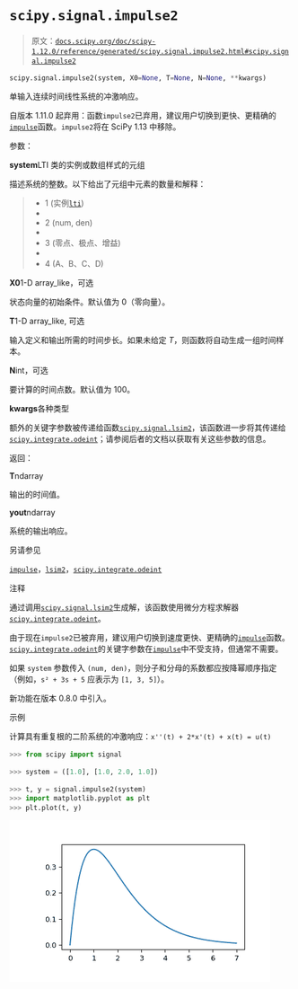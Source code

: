 # `scipy.signal.impulse2`

> 原文：[`docs.scipy.org/doc/scipy-1.12.0/reference/generated/scipy.signal.impulse2.html#scipy.signal.impulse2`](https://docs.scipy.org/doc/scipy-1.12.0/reference/generated/scipy.signal.impulse2.html#scipy.signal.impulse2)

```py
scipy.signal.impulse2(system, X0=None, T=None, N=None, **kwargs)
```

单输入连续时间线性系统的冲激响应。

自版本 1.11.0 起弃用：函数`impulse2`已弃用，建议用户切换到更快、更精确的[`impulse`](https://docs.scipy.org/doc/scipy-1.12.0/reference/generated/scipy.signal.impulse.html#scipy.signal.impulse "scipy.signal.impulse")函数。`impulse2`将在 SciPy 1.13 中移除。

参数：

**system**LTI 类的实例或数组样式的元组

描述系统的整数。以下给出了元组中元素的数量和解释：

> +   1 (实例[`lti`](https://docs.scipy.org/doc/scipy-1.12.0/reference/generated/scipy.signal.lti.html#scipy.signal.lti "scipy.signal.lti"))
> +   
> +   2 (num, den)
> +   
> +   3 (零点、极点、增益)
> +   
> +   4 (A、B、C、D)

**X0**1-D array_like，可选

状态向量的初始条件。默认值为 0（零向量）。

**T**1-D array_like, 可选

输入定义和输出所需的时间步长。如果未给定 *T*，则函数将自动生成一组时间样本。

**N**int，可选

要计算的时间点数。默认值为 100。

**kwargs**各种类型

额外的关键字参数被传递给函数[`scipy.signal.lsim2`](https://docs.scipy.org/doc/scipy-1.12.0/reference/generated/scipy.signal.lsim2.html#scipy.signal.lsim2 "scipy.signal.lsim2")，该函数进一步将其传递给[`scipy.integrate.odeint`](https://docs.scipy.org/doc/scipy-1.12.0/reference/generated/scipy.integrate.odeint.html#scipy.integrate.odeint "scipy.integrate.odeint")；请参阅后者的文档以获取有关这些参数的信息。

返回：

**T**ndarray

输出的时间值。

**yout**ndarray

系统的输出响应。

另请参见

[`impulse`](https://docs.scipy.org/doc/scipy-1.12.0/reference/generated/scipy.signal.impulse.html#scipy.signal.impulse "scipy.signal.impulse")，[`lsim2`](https://docs.scipy.org/doc/scipy-1.12.0/reference/generated/scipy.signal.lsim2.html#scipy.signal.lsim2 "scipy.signal.lsim2")，[`scipy.integrate.odeint`](https://docs.scipy.org/doc/scipy-1.12.0/reference/generated/scipy.integrate.odeint.html#scipy.integrate.odeint "scipy.integrate.odeint")

注释

通过调用[`scipy.signal.lsim2`](https://docs.scipy.org/doc/scipy-1.12.0/reference/generated/scipy.signal.lsim2.html#scipy.signal.lsim2 "scipy.signal.lsim2")生成解，该函数使用微分方程求解器[`scipy.integrate.odeint`](https://docs.scipy.org/doc/scipy-1.12.0/reference/generated/scipy.integrate.odeint.html#scipy.integrate.odeint "scipy.integrate.odeint")。

由于现在`impulse2`已被弃用，建议用户切换到速度更快、更精确的[`impulse`](https://docs.scipy.org/doc/scipy-1.12.0/reference/generated/scipy.signal.impulse.html#scipy.signal.impulse "scipy.signal.impulse")函数。[`scipy.integrate.odeint`](https://docs.scipy.org/doc/scipy-1.12.0/reference/generated/scipy.integrate.odeint.html#scipy.integrate.odeint "scipy.integrate.odeint")的关键字参数在[`impulse`](https://docs.scipy.org/doc/scipy-1.12.0/reference/generated/scipy.signal.impulse.html#scipy.signal.impulse "scipy.signal.impulse")中不受支持，但通常不需要。

如果 `system` 参数传入 `(num, den)`，则分子和分母的系数都应按降幂顺序指定（例如，`s² + 3s + 5` 应表示为 `[1, 3, 5]`）。

新功能在版本 0.8.0 中引入。

示例

计算具有重复根的二阶系统的冲激响应：`x''(t) + 2*x'(t) + x(t) = u(t)`

```py
>>> from scipy import signal 
```

```py
>>> system = ([1.0], [1.0, 2.0, 1.0]) 
```

```py
>>> t, y = signal.impulse2(system)
>>> import matplotlib.pyplot as plt
>>> plt.plot(t, y) 
```

![../../_images/scipy-signal-impulse2-1.png](img/fc460689dc0ed44f3e29e018b2177825.png)
